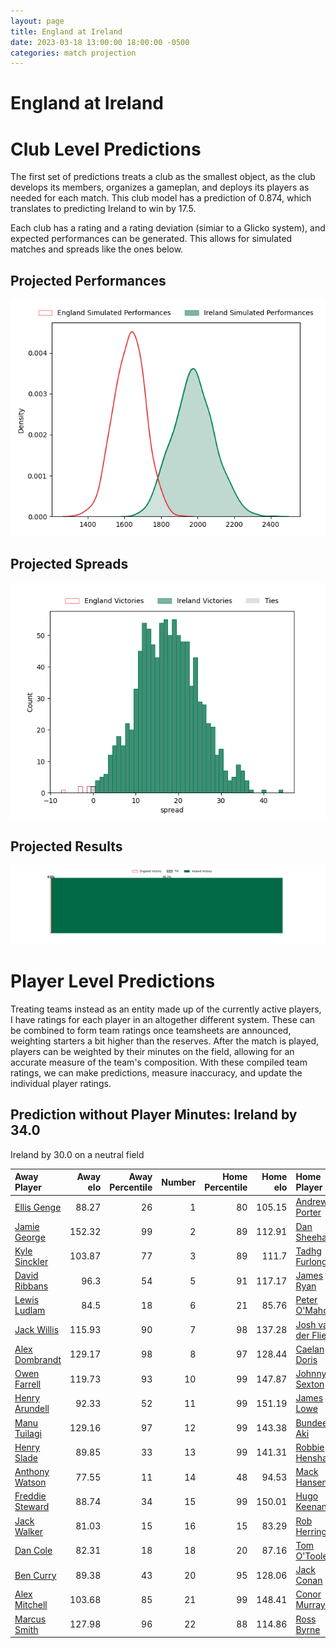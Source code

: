 ```yaml
---  
layout: page  
title: England at Ireland  
date: 2023-03-18 13:00:00 18:00:00 -0500  
categories: match projection  
---
```

# England at Ireland

# Club Level Predictions


The first set of predictions treats a club as the smallest object, as the club develops its members, organizes a gameplan, and deploys its players as needed for each match. This club model has a prediction of 0.874, which translates to predicting Ireland to win by 17.5.

Each club has a rating and a rating deviation (simiar to a Glicko system), and expected performances can be generated. This allows for simulated matches and spreads like the ones below.
## Projected Performances


![Projected Performances](plots/performances_2023-03-18-Ireland-England.png)
## Projected Spreads


![Projected Spreads](plots/spreads_2023-03-18-Ireland-England.png)
## Projected Results


![Projected Results](plots/resultbar_2023-03-18-Ireland-England.png)
# Player Level Predictions


Treating teams instead as an entity made up of the currently active players, I have ratings for each player in an altogether different system. These can be combined to form team ratings once teamsheets are announced, weighting starters a bit higher than the reserves. After the match is played, players can be weighted by their minutes on the field, allowing for an accurate measure of the team's composition. With these compiled team ratings, we can make predictions, measure inaccuracy, and update the individual player ratings.
## Prediction without Player Minutes: Ireland by 34.0


Ireland by 30.0 on a neutral field



| Away Player                                                   |   Away elo |   Away Percentile |   Number |   Home Percentile |   Home elo | Home Player                                                       |
|:--------------------------------------------------------------|-----------:|------------------:|---------:|------------------:|-----------:|:------------------------------------------------------------------|
| [Ellis Genge](..//playerfiles//EllisGenge_cleaned.md)         |      88.27 |                26 |        1 |                80 |     105.15 | [Andrew Porter](..//playerfiles//AndrewPorter_cleaned.md)         |
| [Jamie George](..//playerfiles//JamieGeorge_cleaned.md)       |     152.32 |                99 |        2 |                89 |     112.91 | [Dan Sheehan](..//playerfiles//DanSheehan_cleaned.md)             |
| [Kyle Sinckler](..//playerfiles//KyleSinckler_cleaned.md)     |     103.87 |                77 |        3 |                89 |     111.7  | [Tadhg Furlong](..//playerfiles//TadhgFurlong_cleaned.md)         |
| [David Ribbans](..//playerfiles//DavidRibbans_cleaned.md)     |      96.3  |                54 |        5 |                91 |     117.17 | [James Ryan](..//playerfiles//JamesRyan_cleaned.md)               |
| [Lewis Ludlam](..//playerfiles//LewisLudlam_cleaned.md)       |      84.5  |                18 |        6 |                21 |      85.76 | [Peter O'Mahony](..//playerfiles//PeterO'Mahony_cleaned.md)       |
| [Jack Willis](..//playerfiles//JackWillis_cleaned.md)         |     115.93 |                90 |        7 |                98 |     137.28 | [Josh van der Flier](..//playerfiles//JoshvanderFlier_cleaned.md) |
| [Alex Dombrandt](..//playerfiles//AlexDombrandt_cleaned.md)   |     129.17 |                98 |        8 |                97 |     128.44 | [Caelan Doris](..//playerfiles//CaelanDoris_cleaned.md)           |
| [Owen Farrell](..//playerfiles//OwenFarrell_cleaned.md)       |     119.73 |                93 |       10 |                99 |     147.87 | [Johnny Sexton](..//playerfiles//JohnnySexton_cleaned.md)         |
| [Henry Arundell](..//playerfiles//HenryArundell_cleaned.md)   |      92.33 |                52 |       11 |                99 |     151.19 | [James Lowe](..//playerfiles//JamesLowe_cleaned.md)               |
| [Manu Tuilagi](..//playerfiles//ManuTuilagi_cleaned.md)       |     129.16 |                97 |       12 |                99 |     143.38 | [Bundee Aki](..//playerfiles//BundeeAki_cleaned.md)               |
| [Henry Slade](..//playerfiles//HenrySlade_cleaned.md)         |      89.85 |                33 |       13 |                99 |     141.31 | [Robbie Henshaw](..//playerfiles//RobbieHenshaw_cleaned.md)       |
| [Anthony Watson](..//playerfiles//AnthonyWatson_cleaned.md)   |      77.55 |                11 |       14 |                48 |      94.53 | [Mack Hansen](..//playerfiles//MackHansen_cleaned.md)             |
| [Freddie Steward](..//playerfiles//FreddieSteward_cleaned.md) |      88.74 |                34 |       15 |                99 |     150.01 | [Hugo Keenan](..//playerfiles//HugoKeenan_cleaned.md)             |
| [Jack Walker](..//playerfiles//JackWalker_cleaned.md)         |      81.03 |                15 |       16 |                15 |      83.29 | [Rob Herring](..//playerfiles//RobHerring_cleaned.md)             |
| [Dan Cole](..//playerfiles//DanCole_cleaned.md)               |      82.31 |                18 |       18 |                20 |      87.16 | [Tom O'Toole](..//playerfiles//TomO'Toole_cleaned.md)             |
| [Ben Curry](..//playerfiles//BenCurry_cleaned.md)             |      89.38 |                43 |       20 |                95 |     128.06 | [Jack Conan](..//playerfiles//JackConan_cleaned.md)               |
| [Alex Mitchell](..//playerfiles//AlexMitchell_cleaned.md)     |     103.68 |                85 |       21 |                99 |     148.41 | [Conor Murray](..//playerfiles//ConorMurray_cleaned.md)           |
| [Marcus Smith](..//playerfiles//MarcusSmith_cleaned.md)       |     127.98 |                96 |       22 |                88 |     114.86 | [Ross Byrne](..//playerfiles//RossByrne_cleaned.md)               |

